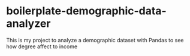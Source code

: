 # boilerplate-demographic-data-analyzer

This is my project to analyze a demographic dataset with Pandas to see how degree affect to income 
